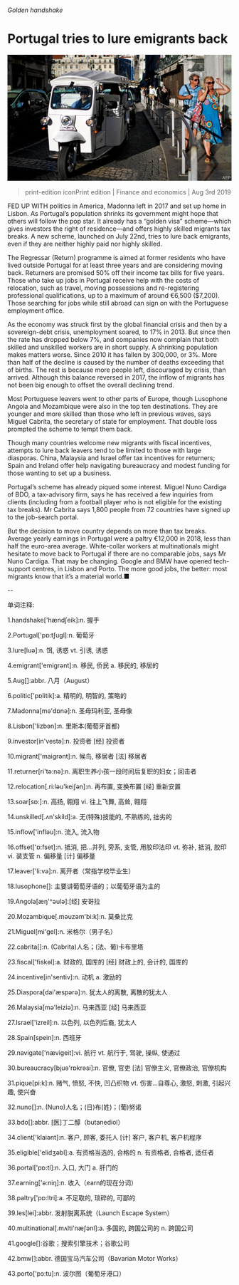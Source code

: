 ###### Golden handshake

# Portugal tries to lure emigrants back 

![image](images/20190803_FNP505.jpg) 

> print-edition iconPrint edition | Finance and economics | Aug 3rd 2019 

FED UP WITH politics in America, Madonna left in 2017 and set up home in Lisbon. As Portugal’s population shrinks its government might hope that others will follow the pop star. It already has a “golden visa” scheme—which gives investors the right of residence—and offers highly skilled migrants tax breaks. A new scheme, launched on July 22nd, tries to lure back emigrants, even if they are neither highly paid nor highly skilled. 

The Regressar (Return) programme is aimed at former residents who have lived outside Portugal for at least three years and are considering moving back. Returners are promised 50% off their income tax bills for five years. Those who take up jobs in Portugal receive help with the costs of relocation, such as travel, moving possessions and re-registering professional qualifications, up to a maximum of around €6,500 ($7,200). Those searching for jobs while still abroad can sign on with the Portuguese employment office. 

As the economy was struck first by the global financial crisis and then by a sovereign-debt crisis, unemployment soared, to 17% in 2013. But since then the rate has dropped below 7%, and companies now complain that both skilled and unskilled workers are in short supply. A shrinking population makes matters worse. Since 2010 it has fallen by 300,000, or 3%. More than half of the decline is caused by the number of deaths exceeding that of births. The rest is because more people left, discouraged by crisis, than arrived. Although this balance reversed in 2017, the inflow of migrants has not been big enough to offset the overall declining trend. 

Most Portuguese leavers went to other parts of Europe, though Lusophone Angola and Mozambique were also in the top ten destinations. They are younger and more skilled than those who left in previous waves, says Miguel Cabrita, the secretary of state for employment. That double loss prompted the scheme to tempt them back. 

Though many countries welcome new migrants with fiscal incentives, attempts to lure back leavers tend to be limited to those with large diasporas. China, Malaysia and Israel offer tax incentives for returners; Spain and Ireland offer help navigating bureaucracy and modest funding for those wanting to set up a business. 

Portugal’s scheme has already piqued some interest. Miguel Nuno Cardiga of BDO, a tax-advisory firm, says he has received a few inquiries from clients (including from a football player who is not eligible for the existing tax breaks). Mr Cabrita says 1,800 people from 72 countries have signed up to the job-search portal. 

But the decision to move country depends on more than tax breaks. Average yearly earnings in Portugal were a paltry €12,000 in 2018, less than half the euro-area average. White-collar workers at multinationals might hesitate to move back to Portugal if there are no comparable jobs, says Mr Nuno Cardiga. That may be changing. Google and BMW have opened tech-support centres, in Lisbon and Porto. The more good jobs, the better: most migrants know that it’s a material world.■ 

-- 

 单词注释:

1.handshake['hændʃeik]:n. 握手 

2.Portugal['pɒ:tʃugl]:n. 葡萄牙 

3.lure[luә]:n. 饵, 诱惑 vt. 引诱, 诱惑 

4.emigrant['emigrәnt]:n. 移民, 侨民 a. 移民的, 移居的 

5.Aug[]:abbr. 八月（August） 

6.politic['pɒlitik]:a. 精明的, 明智的, 策略的 

7.Madonna[mә'dɒnә]:n. 圣母玛利亚, 圣母像 

8.Lisbon['lizbәn]:n. 里斯本(葡萄牙首都) 

9.investor[in'vestә]:n. 投资者 [经] 投资者 

10.migrant['maigrәnt]:n. 候鸟, 移居者 [法] 移居者 

11.returner[ri'tә:nә]:n. 离职生养小孩一段时间后复职的妇女；回击者 

12.relocation[.ri:lәu'keiʃәn]:n. 再布置, 变换布置 [经] 重新安置 

13.soar[sɒ:]:n. 高扬, 翱翔 vi. 往上飞舞, 高耸, 翱翔 

14.unskilled[.ʌn'skild]:a. 无(特殊)技能的, 不熟练的, 拙劣的 

15.inflow['inflәu]:n. 流入, 流入物 

16.offset['ɒ:fset]:n. 抵消, 把...并列, 旁系, 支管, 用胶印法印 vt. 弥补, 抵消, 胶印 vi. 装支管 n. 偏移量 [计] 偏移量 

17.leaver['li:vә]:n. 离开者（常指学校毕业生） 

18.lusophone[]: 主要讲葡萄牙语的；以葡萄牙语为主的 

19.Angola[æŋ'^әulә]:[经] 安哥拉 

20.Mozambique[.mәuzәm'bi:k]:n. 莫桑比克 

21.Miguel[mi'gel]:n. 米格尔（男子名） 

22.cabrita[]:n. (Cabrita)人名；(法、葡)卡布里塔 

23.fiscal['fiskәl]:a. 财政的, 国库的 [经] 财政上的, 会计的, 国库的 

24.incentive[in'sentiv]:n. 动机 a. 激励的 

25.Diaspora[dai'æspәrә]:n. 犹太人的离散, 离散的犹太人 

26.Malaysia[mә'leiziә]:n. 马来西亚 [经] 马来西亚 

27.Israel['izreil]:n. 以色列, 以色列后裔, 犹太人 

28.Spain[spein]:n. 西班牙 

29.navigate['nævigeit]:vi. 航行 vt. 航行于, 驾驶, 操纵, 使通过 

30.bureaucracy[bjuә'rɒkrәsi]:n. 官僚, 官吏 [法] 官僚主义, 官僚政治, 官僚机构 

31.pique[pi:k]:n. 赌气, 愤怒, 不快, 凹凸织物 vt. 伤害...自尊心, 激怒, 刺激, 引起兴趣, 使兴奋 

32.nuno[]:n. (Nuno)人名；(日)布(姓)；(葡)努诺 

33.bdo[]:abbr. [医]丁二醇（butanediol） 

34.client['klaiәnt]:n. 客户, 顾客, 委托人 [计] 客户, 客户机, 客户机程序 

35.eligible['elidʒәbl]:a. 有资格当选的, 合格的 n. 有资格者, 合格者, 适任者 

36.portal['pɒ:tl]:n. 入口, 大门 a. 肝门的 

37.earning['ә:niŋ]:n. 收入（earn的现在分词） 

38.paltry['pɒ:ltri]:a. 不足取的, 琐碎的, 可鄙的 

39.les[lei]:abbr. 发射脱离系统（Launch Escape System） 

40.multinational[.mʌlti'næʃәnl]:a. 多国的, 跨国公司的 n. 跨国公司 

41.google[]:谷歌；搜索引擎技术；谷歌公司 

42.bmw[]:abbr. 德国宝马汽车公司（Bavarian Motor Works） 

43.porto['pɔ:tu]:n. 波尔图（葡萄牙港口） 

